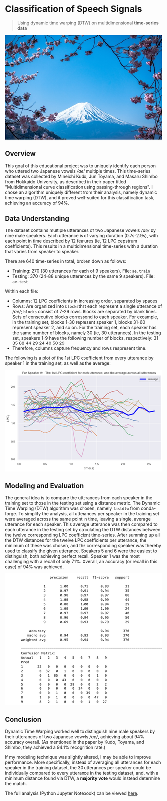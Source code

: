# Classification of Speech Signals 
> Using dynamic time warping (DTW) on multidimensional **time-series data**

![Photo of Mount Fuji by JJ Ying on Unsplash](images/mount_fuji.jpg)

## Overview
This goal of this educational project was to uniquely identify each person who uttered two Japanese vowels _/ae/_ multiple times. This time-series dataset was collected by Mineichi Kudo, Jun Toyama, and Masaru Shimbo from Hokkaido University, as described in their paper titled "Multidimensional curve classification using passing-through regions". I chose an algorithm uniquely different from their analysis, namely dynamic time warping (DTW), and it proved well-suited for this classification task, achieving an accuracy of 94%.

## Data Understanding
The dataset contains multiple utterances of two Japanese vowels _/ae/_ by nine male speakers. Each utterance is of varying duration (0.7s-2.9s), with each point in time described by 12 features (ie, 12 LPC cepstrum coefficients). This results in a multidimensional time-series with a duration that varies from speaker to speaker.

There are 640 time-series in total, broken down as follows:
- Training: 270 (30 utterances for each of 9 speakers). File: `ae.train`
- Testing: 370 (24-88 unique utterances by the same 9 speakers). File: `ae.test`

Within each file:
- Columns: 12 LPC coefficients in increasing order, separated by spaces
- Rows: Are organized into `blocks`that each represent a single utterance of _/ae/_; `blocks` consist of 7-29 rows. Blocks are separated by blank lines. Sets of consecutive blocks correspond to each speaker. For excample, in the training set, blocks 1-30 represent speaker 1, blocks 31-60 represent speaker 2, and so on. For the training set, each speaker has the same number of blocks, namely 30 (ie, 30 utterances). In the testing set, speakers 1-9 have the following number of blocks, respectively: 31 35 88 44 29 24 40 50 29
- Therefore, columns capture frequency and rows respresent time. 

The following is a plot of the 1st LPC coefficient from every utterance by speaker 1 in the training set, as well as the average:

![Plot of 1st LPC coefficient from every utterance by speaker 1 in training dataset](images/LPC_1_speaker_1.png)

## Modeling and Evaluation
The general idea is to compare the utterances from each speaker in the training set to those in the testing set using a distance metric. The Dynamic Time Warping (DTW) algorithm was chosen, namely `fastdtw` from conda-forge. To simplify the analysis, all utterances per speaker in the training set were averaged across the same point in time, leaving a single, average utterance for each speaker. This average utterance was then compared to each utterance in the testing set by calculating the DTW distances between the twelve corresponding LPC coefficient time-series. After summing up all the DTW distances for the twelve LPC coefficients per utterance, the minimum of these was chosen, and the corresponding speaker was thereby used to classify the given utterance. Speakers 5 and 6 were the easiest to distinguish, both achieving perfect recall. Speaker 1 was the most challenging with a recall of only 71%. Overall, an accuracy (or recall in this case) of 94% was achieved.

![Classification report and confusion matrix](images/classification_report.png)

## Conclusion
Dynamic Time Warping worked well to distinguish nine male speakers by their utterances of two Japanese vowels _/ae/_, achieving about 94% accuracy overall. (As mentioned in the paper by Kudo, Toyama, and Shimbo, they achieved a 94.1% recognition rate.) 

If my modeling technique was slightly altered, I may be able to improve performance. More specifically, instead of averaging all utterances for each speaker in the training dataset, the 30 utterances per speaker could be individually compared to every utterance in the testing dataset, and, with a minimum distance found via DTW, a **majority vote** would instead determine the match.

The full analysis (Python Jupyter Notebook) can be viewed [here](https://nbviewer.org/github/jjhigginson/classifying-who-spoke/blob/main/Classifying_Utterances.ipynb).
